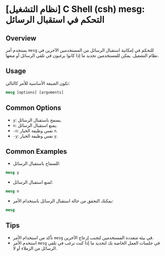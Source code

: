 # [نظام التشغيل] C Shell (csh) mesg: التحكم في استقبال الرسائل

## Overview
يستخدم أمر `mesg` للتحكم في إمكانية استقبال الرسائل من المستخدمين الآخرين في نظام التشغيل. يمكن للمستخدمين تحديد ما إذا كانوا يرغبون في تلقي الرسائل أو منعها.

## Usage
تكون الصيغة الأساسية للأمر كالتالي:
```csh
mesg [options] [arguments]
```

## Common Options
- `y`: يسمح باستقبال الرسائل.
- `n`: يمنع استقبال الرسائل.
- `-n`: نفس وظيفة الخيار `n`.
- `-y`: نفس وظيفة الخيار `y`.

## Common Examples
- للسماح باستقبال الرسائل:
```csh
mesg y
```

- لمنع استقبال الرسائل:
```csh
mesg n
```

- يمكنك التحقق من حالة استقبال الرسائل باستخدام الأمر:
```csh
mesg
```

## Tips
- تأكد من استخدام الأمر `mesg` في بيئة متعددة المستخدمين لتجنب إزعاج الآخرين.
- استخدم الأمر `mesg` في جلسات العمل الخاصة بك لتحديد ما إذا كنت ترغب في تلقي الرسائل من الزملاء أو لا.